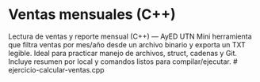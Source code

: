 # Ventas mensuales (C++)

Lectura de ventas y reporte mensual (C++) — AyED UTN
Mini herramienta que filtra ventas por mes/año desde un archivo binario y exporta un TXT legible. Ideal para practicar manejo de archivos, struct, cadenas y Git. Incluye resumen por local y comandos listos para compilar/ejecutar.
#   e j e r c i c i o - c a l c u l a r - v e n t a s . c p p  
 